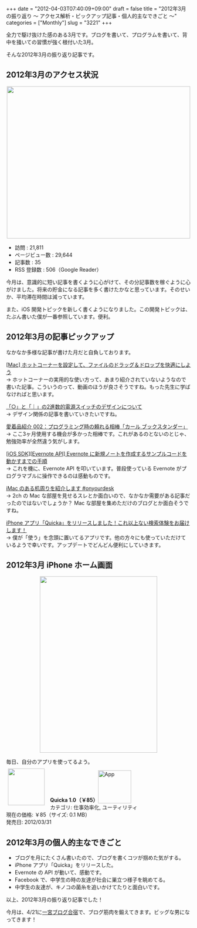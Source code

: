 +++
date = "2012-04-03T07:40:09+09:00"
draft = false
title = "2012年3月の振り返り 〜 アクセス解析・ピックアップ記事・個人的主なできごと 〜"
categories = ["Monthly"]
slug = "3221"
+++

全力で駆け抜けた感のある3月です。ブログを書いて、プログラムを書いて、背中を掻いての習慣が強く根付いた3月。

そんな2012年3月の振り返り記事です。

<h2>2012年3月のアクセス状況</h2>

<img style="display:block; margin-left:auto; margin-right:auto;" src="/images/2012/04/3221_1.png" border="0" width="500" height="414" />

<ul><li>訪問 : 21,811</li>
<li>ページビュー数 : 29,644</li>
<li>記事数 : 35</li>	
<li>RSS 登録数 : 506（Google Reader）</li></ul>

今月は、意識的に短い記事を書くように心がけて、その分記事数を稼ぐように心がけました。将来の貯金になる記事を多く書けたかなと思っています。そのせいか、平均滞在時間は減っています。

また、iOS 開発トピックを新しく書くようになりました。この開発トピックは、たぶん書いた僕が一番参照しています。便利。

<h2>2012年3月の記事ピックアップ</h2>

なかなか多様な記事が書けた月だと自負しております。

<a href="http://rakuishi.com/mac/2683/" target="_blank">[Mac] ホットコーナーを設定して、ファイルのドラッグ＆ドロップを快適にしよう</a><br />
→ ホットコーナーの実用的な使い方って、あまり紹介されていないようなので書いた記事。こういうのって、動画のほうが良さそうですね。もった先生に学ばなければと思います。

<a href="http://rakuishi.com/design/2942/" target="_blank">「○」と「｜」の2進数的電源スイッチのデザインについて</a><br />
→ デザイン関係の記事を書いていきたいですね。

<a href="http://rakuishi.com/love/3008/" target="_blank">愛着品紹介 002：プログラミング時の頼れる相棒「カール ブックスタンダー」</a><br />
→ ここ3ヶ月使用する機会が多かった相棒です。これがあるのとないのとじゃ、勉強効率が全然違う気がします。

<a href="http://rakuishi.com/iossdk/3068/" target="_blank">[iOS SDK][Evernote API] Evernote に新規ノートを作成するサンプルコードを動かすまでの手順</a><br />
→ これを機に、Evernote API を叩いています。普段使っている Evernote がプログラマブルに操作できるのは感動ものです。

<a href="http://rakuishi.com/notebook/3106/" target="_blank">iMac のある机周りを紹介します #onyourdesk</a><br />
→ 2ch の Mac な部屋を見せるスレとか面白いので、なかなか需要がある記事だったのではないでしょうか？ Mac な部屋を集めただけのブログとか面白そうですね。

<a href="http://rakuishi.com/myapp/3144/" target="_blank">iPhone アプリ「Quicka」をリリースしました！これ以上ない検索体験をお届けします！</a><br />
→ 僕が「使う」を念頭に置いてるアプリです。他の方々にも使っていただけているようで幸いです。アップデートでどんどん便利にしていきます。

<h2>2012年3月 iPhone ホーム画面</h2>

<img style="display:block; margin-left:auto; margin-right:auto;" src="/images/2012/04/3221_2.png" border="0" width="320" height="480" />

毎日、自分のアプリを使ってるよう。

<a href="https://itunes.apple.com/jp/app/id511606108?mt=8&uo=4&at=11l3RT" target="_blank" rel="nofollow"><img width="100" class="alignleft" align="left" src="http://a2.mzstatic.com/us/r1000/104/Purple/v4/c5/e7/f3/c5e7f362-6f60-53a8-dbe0-dbec33f240ee/ibjG3fNt4Phm08ZnZUjx0g-temp-upload.cqnwvlfj.100x100-75.png" style="margin: -5px 15px 1px 5px;"></a><strong> Quicka 1.0（￥85）</strong><a href="https://itunes.apple.com/jp/app/id511606108?mt=8&uo=4&at=11l3RT" target="_blank" rel="nofollow"><img src="/images/2012/12/viewinitunes_jp.png" style="vertical-align:bottom;" width="90" alt="App"></a><br> カテゴリ: 仕事効率化, ユーティリティ<br> 現在の価格: ￥85（サイズ: 0.1 MB）<br> 発売日: 2012/03/31<br style="clear: both;">

<h2>2012年3月の個人的主なできごと</h2>

<ul>
<li>ブログを月にたくさん書いたので、ブログを書くコツが掴めた気がする。</li>
<li>iPhone アプリ「Quicka」をリリースした。</li>
<li>Evernote の API が動いて、感動です。</li>
<li>Facebook で、中学生の時の友達が社会に巣立つ様子を眺めてる。</li>
<li>中学生の友達が、キノコの菌糸を追いかけてたりと面白いです。</li>
</ul>

以上、2012年3月の振り返り記事でした！

今月は、4/21に<a href="http://tweetvite.com/event/blog_off1" target="_blank">一宮ブログ合宿</a>で、ブログ筋肉を鍛えてきます。ビッグな男になってきます！
